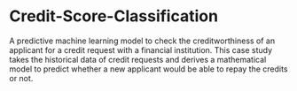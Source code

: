 # Credit-Score-Classification
A predictive machine learning model to check the creditworthiness of an applicant for a credit request with a financial institution. This case study takes the historical data of credit requests and derives a mathematical model to predict whether a new applicant would be able to repay the credits or not.
